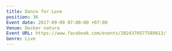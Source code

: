 ```yaml
---
title: Dance for Love
position: 36
Event date: 2017-09-09 07:00:00 +07:00
Venue: Docker natura
Event URL: https://www.facebook.com/events/2024370577589613/
Genre: Live
---
```



